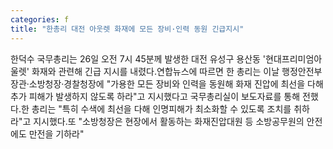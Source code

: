 ```yaml
---
categories: f
title: "한총리 대전 아웃렛 화재에 모든 장비·인력 동원 긴급지시"
---
```

한덕수 국무총리는 26일 오전 7시 45분께 발생한 대전 유성구 용산동 &#39;현대프리미엄아울렛&#39; 화재와 관련해 긴급 지시를 내렸다.연합뉴스에 따르면 한 총리는 이날 행정안전부 장관·소방청장·경찰청장에 "가용한 모든 장비와 인력을 동원해 화재 진압에 최선을 다해 추가 피해가 발생하지 않도록 하라"고 지시했다고 국무총리실이 보도자료를 통해 전했다.한 총리는 "특히 수색에 최선을 다해 인명피해가 최소화할 수 있도록 조치를 취하라"고 지시했다.또 "소방청장은 현장에서 활동하는 화재진압대원 등 소방공무원의 안전에도 만전을 기하라"